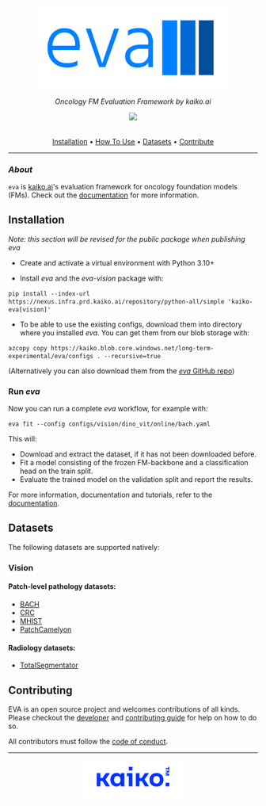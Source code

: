 <div align="center">

<img src="./docs/images/eva-logo.png" width="400">

<br />

_Oncology FM Evaluation Framework by kaiko.ai_


<a href="https://www.apache.org/licenses/LICENSE-2.0">
  <img src="https://img.shields.io/badge/License-Apache%202.0-blue?style=flat-square" />
</a>

<br />
<br />

<p align="center">
  <a href="#installation">Installation</a> •
  <a href="#how-to-use">How To Use</a> •
  <a href="#datasets">Datasets</a> •
  <a href="#contributing">Contribute</a>
</p>

</div>

---

### _About_

`eva` is [kaiko.ai](https://kaiko.ai/)'s evaluation framework for oncology foundation models (FMs). Check out the [documentation](https://kaikoevasandbox.z13.web.core.windows.net/) for more information.


## Installation

*Note: this section will be revised for the public package when publishing eva*

- Create and activate a virtual environment with Python 3.10+

- Install *eva* and the *eva-vision* package with:

```
pip install --index-url https://nexus.infra.prd.kaiko.ai/repository/python-all/simple 'kaiko-eva[vision]'
```

- To be able to use the existing configs, download them into directory where you installed *eva*. You can get them from our blob storage with:

```
azcopy copy https://kaiko.blob.core.windows.net/long-term-experimental/eva/configs . --recursive=true
```

(Alternatively you can also download them from the [*eva* GitHub repo](https://github.com/kaiko-ai/eva/tree/main))

### Run *eva*

Now you can run a complete *eva* workflow, for example with:
```
eva fit --config configs/vision/dino_vit/online/bach.yaml 
```
This will:

 - Download and extract the dataset, if it has not been downloaded before.
 - Fit a model consisting of the frozen FM-backbone and a classification head on the train split.
 - Evaluate the trained model on the validation split and report the results.

For more information, documentation and tutorials, refer to the [documentation](https://kaikoevasandbox.z13.web.core.windows.net/).

## Datasets

The following datasets are supported natively:

### Vision

#### Patch-level pathology datasets:
  - [BACH](./docs/datasets/bach.md)
  - [CRC](./docs/datasets/crc.md)
  - [MHIST](./docs/datasets/mhist.md)
  - [PatchCamelyon](./docs/datasets/patch_camelyon.md)

#### Radiology datasets:
  - [TotalSegmentator](./docs/datasets/total_segmentator.md)

## Contributing

EVA is an open source project and welcomes contributions of all kinds. Please checkout the [developer](./docs/DEVELOPER_GUIDE.md) and [contributing guide](./docs/CONTRIBUTING.md) for help on how to do so.

All contributors must follow the [code of conduct](./docs/CODE_OF_CONDUCT.md).

---
<div align="center">
  <img src="./docs/images/kaiko-logo.png" width="200">
</div>
